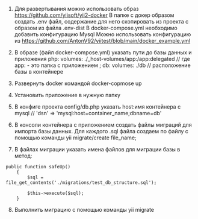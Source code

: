 1. Для развертывания можно использовать образ https://github.com/yiisoft/yii2-docker
В папке с докер образом создать .env файл, содержание для него скопировать из проекта с образом из файла .env-dist
В docker-compose.yml необходимо добавить конфигурацию Mysql
Можно использовать конфигурацию из https://github.com/AntonV92/yiitest/blob/main/docker_example.yml
    
2. В образе (файл docker-compose.yml) указать пути до базы данных и приложения
php:
  volumes:
     ./_host-volumes/app:/app:delegated  // где app: - это папка с приложением ;
db:
   volumes:
     ./db // расположение базы в контейнере
     
     
3. Развернуть docker командой  docker-copmose up
4. Установить приложение в нужную папку
5. В конфиге проекта config/db.php указать host:имя контейнера с mysql // 'dsn' => 'mysql:host=container_name;dbname=db'
6. В консоли контейнера с приложением создать файлы миграций для импорта базы данных. Для каждого .sql файла создаем по файлу с помощью команды yii migrate/create file_name;
7. В файлах миграции указать имена файлов для миграции базы в метод:
```
public function safeUp()
    {   
        $sql = file_get_contents('./migrations/test_db_structure.sql');

        $this->execute($sql);
    }
   ```
   
   
8. Выполнить миграцию с помощью команды yii migrate
